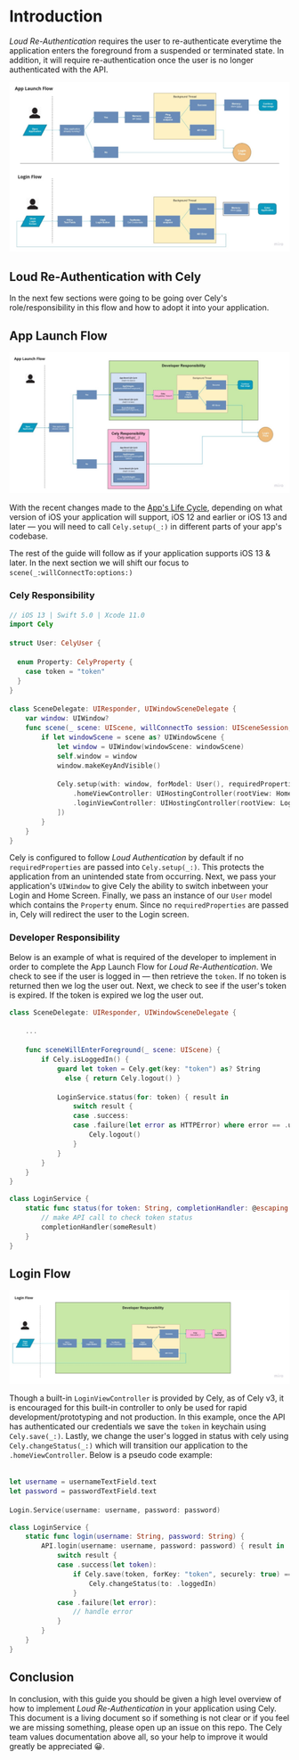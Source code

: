 # Introduction

*Loud Re-Authentication* requires the user to re-authenticate everytime the application enters the foreground from a suspended or terminated state. In addition, it will require re-authentication once the user is no longer authenticated with the API.

![](../images/guides/loud_re-authentication_flow.jpg)


## Loud Re-Authentication with Cely

In the next few sections were going to be going over Cely's role/responsibility in this flow and how to adopt it into your application.


## App Launch Flow

<!--
In this section:
I want to go over the "app launch flow with cely" diagram.
-->

![](../images/guides/loud_re-authentication_flow-with_cely-app_launch_flow.jpg)

With the recent changes made to the [App's Life Cycle](https://developer.apple.com/documentation/uikit/app_and_environment/managing_your_app_s_life_cycle), depending on what version of iOS your application will support, iOS 12 and earlier or iOS 13 and later — you will need to call `Cely.setup(_:)` in different parts of your app's codebase.

The rest of the guide will follow as if your application supports iOS 13 & later. In the next section we will shift our focus to `scene(_:willConnectTo:options:)`

### Cely Responsibility

<!--
In this section:
I want to go over the Cely's responsibility during the "app launch flow"
-->

```swift
// iOS 13 | Swift 5.0 | Xcode 11.0
import Cely

struct User: CelyUser {

  enum Property: CelyProperty {
    case token = "token"
  }
}

class SceneDelegate: UIResponder, UIWindowSceneDelegate {
    var window: UIWindow?
    func scene(_ scene: UIScene, willConnectTo session: UISceneSession, options connectionOptions: UIScene.ConnectionOptions) {
        if let windowScene = scene as? UIWindowScene {
            let window = UIWindow(windowScene: windowScene)
            self.window = window
            window.makeKeyAndVisible()

            Cely.setup(with: window, forModel: User(), requiredProperties: [], withOptions: [
                .homeViewController: UIHostingController(rootView: HomeContentView()),
                .loginViewController: UIHostingController(rootView: LoginContentView())
            ])
        }
    }
}
```

Cely is configured to follow *Loud Authentication* by default if no `requiredProperties` are passed into `Cely.setup(_:)`. This protects the application from an unintended state from occurring. Next, we pass your application's `UIWindow` to give Cely the ability to switch inbetween your Login and Home Screen. Finally, we pass an instance of our `User` model which contains the `Property` enum. Since no `requiredProperties` are passed in, Cely will redirect the user to the Login screen.


### Developer Responsibility

<!--
In this section:
I want to go over the Developer's responsibility during the "app launch flow"
-->

Below is an example of what is required of the developer to implement in order to complete the App Launch Flow for *Loud Re-Authentication*. We check to see if the user is logged in — then retrieve the `token`. If no token is returned then we log the user out. Next, we check to see if the user's token is expired. If the token is expired we log the user out.


```swift
class SceneDelegate: UIResponder, UIWindowSceneDelegate {

    ...

    func sceneWillEnterForeground(_ scene: UIScene) {
        if Cely.isLoggedIn() {
            guard let token = Cely.get(key: "token") as? String
              else { return Cely.logout() }

            LoginService.status(for: token) { result in
                switch result {
                case .success:
                case .failure(let error as HTTPError) where error == .unauthorized:
                    Cely.logout()
                }
            }
        }
    }
}
```

```swift
class LoginService {
    static func status(for token: String, completionHandler: @escaping (Result<Void?, Error>) -> Void) {
        // make API call to check token status
        completionHandler(someResult)
    }
}
```

## Login Flow

<!--
In this section:
I want to go over the "login flow with cely" diagram.
-->


![](../images/guides/loud_re-authentication_flow-with_cely-login_flow.jpg)

Though a built-in `LoginViewController` is provided by Cely, as of Cely v3, it is encouraged for this built-in controller to only be used for rapid development/prototyping and not production. In this example, once the API has authenticated our credentials we save the `token` in keychain using `Cely.save(_:)`. Lastly, we change the user's logged in status with cely using `Cely.changeStatus(_:)` which will transition our application to the `.homeViewController`. Below is a pseudo code example:


```swift

let username = usernameTextField.text
let password = passwordTextField.text

Login.Service(username: username, password: password)
```

```swift
class LoginService {
    static func login(username: String, password: String) {
        API.login(username: username, password: password) { result in
            switch result {
            case .success(let token):
                if Cely.save(token, forKey: "token", securely: true) == .success {
                    Cely.changeStatus(to: .loggedIn)
                }
            case .failure(let error):
                // handle error
            }
        }
    }
}
```

## Conclusion

In conclusion, with this guide you should be given a high level overview of how to implement *Loud Re-Authentication* in your application using Cely. This document is a living document so if something is not clear or if you feel we are missing something, please open up an issue on this repo. The Cely team values documentation above all, so your help to improve it would greatly be appreciated 😀.
